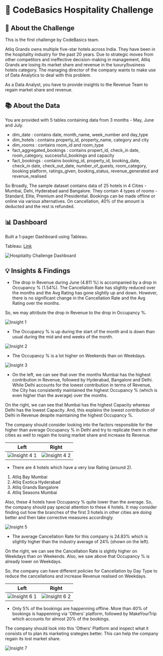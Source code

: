 # :hotel:  CodeBasics Hospitality Challenge

## :muscle:   About the Challenge

This is the first challenge by CodeBasics team. 

Atliq Grands owns multiple five-star hotels across India. They have been in the hospitality industry for the past 20 years. Due to strategic moves from other competitors and ineffective decision-making in management, Atliq Grands are losing its market share and revenue in the luxury/business hotels category. The managing director of the company wants to make use of Data Analytics to deal with this problem.

As a Data Analyst, you have to provide insights to the Revenue Team to regain market share and revenue.

## :books: About the Data

You are provided with 5 tables containing data from 3 months - May, June and July.
- dim_date :  contains date, month_name, week_number and day_type
- dim_hotels : contains property_id, property_name, category and city
- dim_rooms : contains room_id and room_type
- fact_aggregated_bookings : contains propert_id, check_in date, room_category, successful_bookings and capacity
- fact_bookings : contains booking_id, property_id, booking_date, check_in date, check_out_date, number_of_guests, room_category, booking platform, ratings_given, booking_status, revenue_generated and revenue_realised

So Broadly, The sample dataset contains data of 25 hotels in 4 Cities - Mumbai, Dehi, Hyderabad aand Bangalore. They contain 4 types of rooms - Standard, Elite, Premium and Presidential. Bookings can be made offline or online via various alternatives. On cancellation, 40% of the amount is deducted and the rest is refunded.

##  :bar_chart: Dashboard

Built a 1-pager Dashboard using Tableau.

Tableau: [Link](https://public.tableau.com/app/profile/priya.palak7639/viz/HospitalityChallenge/DashboardInsights)

![Hospitality Challenge Dashboard](https://user-images.githubusercontent.com/96012488/193404766-a61b4c2d-13db-44dd-8c58-bf69c1cf3f8d.png)


## :bulb: Insights & Findings

 - The drop in Revenue during June (4.811 %) is accompanied by a drop in Occupancy % (1.54%). The Cancellation Rate has slightly reduced over the months and the Avg Rating has gone slightly up and down. However, there is no significant change in the Cancellation Rate and the Avg Rating over the months. 

 So, we may attribute the drop in Revenue to the drop in Occupancy %.
  
 ![Insight 1](https://user-images.githubusercontent.com/96012488/193406845-c21e38ff-d36a-4e27-ae02-aa8c99294588.png)
 
 
 - The Occupancy % is up during the start of the month and is down than usual during the mid and end weeks of the month.
 
 ![Insight 2](https://user-images.githubusercontent.com/96012488/193407365-0e1d18e9-23fc-4775-a6c0-d71d57821d72.png)
 
 
 - The Occupancy % is a lot higher on Weekends than on Weekdays.
 
 ![Insight 3](https://user-images.githubusercontent.com/96012488/193407491-e19aa2ec-fd89-439e-8be4-28cdd7fcf8a4.png)
 
 
 - On the left, we can see that over the months Mumbai has the highest contribution in Revenue, followed by Hyderabad, Bangalore and Delhi. While Delhi accounts for the lowest contribution in terms of Revenue, the City has consistently maintained the highest Occupancy % (which is even higher than the average) over the months.

On the right, we can see that Mumbai has the highest Capacity whereas Delhi has the lowest Capacity. And, this explains the lowest contribution of Delhi in Revenue despite maintaining the highest Occupancy %.

The company should consider looking into the factors responsible for the higher than average Occupancy % in Delhi and try to replicate them in other cities as well to regain the losing market share and increase its Revenue.

 Left| Right
:-----------:|:------------:
![Insight 4 1](https://user-images.githubusercontent.com/96012488/193407747-932c7769-20ce-4b2a-becf-dd0222131fff.png)| ![Insight 4 2](https://user-images.githubusercontent.com/96012488/193407773-0793df2e-bf05-4b06-877b-06549c929041.png)


- There are 4 hotels which have a very low Rating (around 2).

1. Atliq Bay Mumbai
2. Atliq Exotica Hyderabad
3. Atliq Grands Bangalore
4. Atliq Seasons Mumbai

Also, these 4 hotels have Occupancy % quite lower than the average.
So, the company should pay special attention to these 4 hotels. It may consider finding out how the branches of the first 3 hotels in other cities are doing better and then take corrective measures accordingly.     

![Insight 5](https://user-images.githubusercontent.com/96012488/193408066-12ef6fb4-7e0b-4287-9d2c-9070d3eb8eab.png)


- The average Cancellation Rate for this company is 24.83% which is slightly higher than the industry average of 24% (shown on the left).

On the right, we can see the Cancellation Rate is slghtly higher on Weekdays than on Weekends. 
Also, we saw above that Occupancy % is already lower on Weekdays.

So, the company can have different policies for Cancellation by Day Type to reduce the cancellations and increase Revenue realised on Weekdays.

Left|Right
:---:|:---:
![Insight 6 1](https://user-images.githubusercontent.com/96012488/193408637-0b427f3c-751e-43bc-b37f-0a59888b925c.png)|![Insight 6 2](https://user-images.githubusercontent.com/96012488/193408654-a75810d1-e38a-4a44-9a24-ded3e9a584bd.png)


- Only 5% of the bookings are happenning offline. More than 40% of bookings is happenning via 'Others' platform, followed by MakeYourTrip which accounts for almost 20% of the bookings.

The company should look into this 'Others' Platform and inspect what it consists of to plan its marketing srategies better. This can help the company regain its lost market share.


![Insight 7](https://user-images.githubusercontent.com/96012488/193408984-09ae3196-03c4-4ca5-986c-57c74a452479.png)







